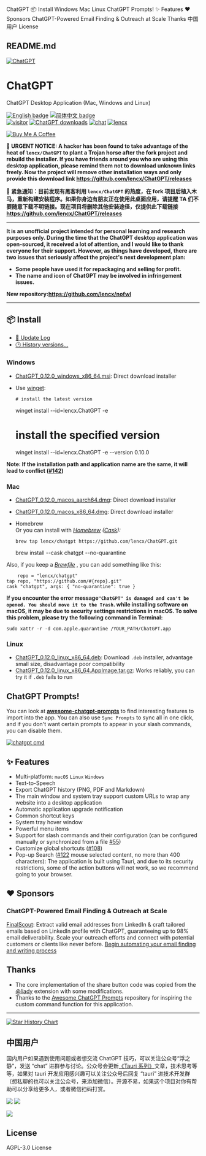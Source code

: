 ChatGPT 📦 Install Windows Mac Linux ChatGPT Prompts! ✨ Features ❤️ Sponsors ChatGPT-Powered Email Finding & Outreach at Scale Thanks 中国用户 License

##  README.md

[![ChatGPT](/lencx/ChatGPT/raw/main/public/logo.png)](/lencx/ChatGPT/blob/main/public/logo.png)

# ChatGPT

ChatGPT Desktop Application (Mac, Windows and Linux)

[![English badge](https://camo.githubusercontent.com/2984fc7b87ab1f2ff6c058fbfc57cd09b208c50f0cb593d992bdf90d1390f55a/68747470733a2f2f696d672e736869656c64732e696f2f62616467652f2545382538422542312545362539362538372d456e676c6973682d626c7565)](/lencx/ChatGPT/blob/main/README.md) [![简体中文 badge](https://camo.githubusercontent.com/90c665d5d613283f2e2aff32cbb918fdc2a329f6cea022edeb603c290587a8f3/68747470733a2f2f696d672e736869656c64732e696f2f62616467652f2545372541452538302545342542442539332545342542382541442545362539362538372d53696d706c69666965642532304368696e6573652d626c7565)](/lencx/ChatGPT/blob/main/README-ZH_CN.md)  
[![visitor](https://camo.githubusercontent.com/84c1eb9f90a476717751a2b2ba1627ffda72a6253cd4a6395fce5518485c8b53/68747470733a2f2f76697369746f722d62616467652e676c697463682e6d652f62616467653f706167655f69643d6c656e63782e63686174677074)](https://camo.githubusercontent.com/84c1eb9f90a476717751a2b2ba1627ffda72a6253cd4a6395fce5518485c8b53/68747470733a2f2f76697369746f722d62616467652e676c697463682e6d652f62616467653f706167655f69643d6c656e63782e63686174677074) [![ChatGPT downloads](https://camo.githubusercontent.com/9e07de8ff695edec4d7f1a968f45a45fc0a621dd95160903c5c5237341d38c0e/68747470733a2f2f696d672e736869656c64732e696f2f6769746875622f646f776e6c6f6164732f6c656e63782f436861744750542f746f74616c2e7376673f7374796c653d666c61742d737175617265)](https://github.com/lencx/ChatGPT/releases) [![chat](https://camo.githubusercontent.com/a8c43e4c8608a7bac7caeb32738831b95d601cd3fcb1d0a114f1519982f84ee0/68747470733a2f2f696d672e736869656c64732e696f2f62616467652f636861742d646973636f72642d626c75653f7374796c653d666c6174266c6f676f3d646973636f7264)](https://discord.gg/aPhCRf4zZr) [![lencx](https://camo.githubusercontent.com/c2854feb4726f6587b493ca835b916619afa6707205e6ed788c34631007734fc/68747470733a2f2f696d672e736869656c64732e696f2f62616467652f666f6c6c6f772d6c656e63785f5f2d626c75653f7374796c653d666c6174266c6f676f3d54776974746572)](https://twitter.com/lencx_)

[![Buy Me A Coffee](https://camo.githubusercontent.com/30c3222ed37f33ca6deeaa84826cb60918cf70adf20c1881e514a663f616411c/68747470733a2f2f63646e2e6275796d6561636f666665652e636f6d2f627574746f6e732f76322f64656661756c742d626c75652e706e67)](https://www.buymeacoffee.com/lencx)

**🛑 URGENT NOTICE: A hacker has been found to take advantage of the heat of `lencx/ChatGPT` to plant a Trojan horse after the fork project and rebuild the installer. If you have friends around you who are using this desktop application, please remind them not to download unknown links freely. Now the project will remove other installation ways and only provide this download link <https://github.com/lencx/ChatGPT/releases>**

**🛑 紧急通知：目前发现有黑客利用 `lencx/ChatGPT` 的热度，在 fork 项目后植入木马，重新构建安装程序。如果你身边有朋友正在使用此桌面应用，请提醒 TA 们不要随意下载不明链接。现在项目将删除其他安装途径，仅提供此下载链接 <https://github.com/lencx/ChatGPT/releases>**

* * *

**It is an unofficial project intended for personal learning and research purposes only. During the time that the ChatGPT desktop application was open-sourced, it received a lot of attention, and I would like to thank everyone for their support. However, as things have developed, there are two issues that seriously affect the project's next development plan:**

  * **Some people have used it for repackaging and selling for profit.**
  * **The name and icon of ChatGPT may be involved in infringement issues.**



**New repository:<https://github.com/lencx/nofwl>**

* * *

## 📦 Install

  * [📝 Update Log](/lencx/ChatGPT/blob/main/UPDATE_LOG.md)
  * [🕒 History versions...](https://github.com/lencx/ChatGPT/releases)



### Windows

  * [ChatGPT_0.12.0_windows_x86_64.msi](https://github.com/lencx/ChatGPT/releases/download/v0.12.0/ChatGPT_0.12.0_windows_x86_64.msi): Direct download installer

  * Use [winget](https://winstall.app/apps/lencx.ChatGPT):
    
        # install the latest version
    winget install --id=lencx.ChatGPT -e
    
    # install the specified version
    winget install --id=lencx.ChatGPT -e --version 0.10.0




**Note: If the installation path and application name are the same, it will lead to conflict ([#142](https://github.com/lencx/ChatGPT/issues/142#issuecomment-0.12.0))**

### Mac

  * [ChatGPT_0.12.0_macos_aarch64.dmg](https://github.com/lencx/ChatGPT/releases/download/v0.12.0/ChatGPT_0.12.0_macos_aarch64.dmg): Direct download installer
  * [ChatGPT_0.12.0_macos_x86_64.dmg](https://github.com/lencx/ChatGPT/releases/download/v0.12.0/ChatGPT_0.12.0_macos_x86_64.dmg): Direct download installer
  * Homebrew   
Or you can install with _[Homebrew](https://brew.sh) ([Cask](https://docs.brew.sh/Cask-Cookbook)):_
    
        brew tap lencx/chatgpt https://github.com/lencx/ChatGPT.git
    brew install --cask chatgpt --no-quarantine

Also, if you keep a _[Brewfile](https://github.com/Homebrew/homebrew-bundle#usage)_ , you can add something like this: 
    
        repo = "lencx/chatgpt"
    tap repo, "https://github.com/#{repo}.git"
    cask "chatgpt", args: { "no-quarantine": true }




**If you encounter the error message`"ChatGPT" is damaged and can't be opened. You should move it to the Trash`. while installing software on macOS, it may be due to security settings restrictions in macOS. To solve this problem, please try the following command in Terminal:**
    
    
    sudo xattr -r -d com.apple.quarantine /YOUR_PATH/ChatGPT.app

### Linux

  * [ChatGPT_0.12.0_linux_x86_64.deb](https://github.com/lencx/ChatGPT/releases/download/v0.12.0/ChatGPT_0.12.0_linux_x86_64.deb): Download `.deb` installer, advantage small size, disadvantage poor compatibility
  * [ChatGPT_0.12.0_linux_x86_64.AppImage.tar.gz](https://github.com/lencx/ChatGPT/releases/download/v0.12.0/ChatGPT_0.12.0_linux_x86_64.AppImage.tar.gz): Works reliably, you can try it if `.deb` fails to run



## ChatGPT Prompts!

You can look at **[awesome-chatgpt-prompts](https://github.com/f/awesome-chatgpt-prompts)** to find interesting features to import into the app. You can also use `Sync Prompts` to sync all in one click, and if you don't want certain prompts to appear in your slash commands, you can disable them.

[![chatgpt cmd](/lencx/ChatGPT/raw/main/assets/chatgpt-cmd.png)](/lencx/ChatGPT/blob/main/assets/chatgpt-cmd.png)

## ✨ Features

  * Multi-platform: `macOS` `Linux` `Windows`
  * Text-to-Speech
  * Export ChatGPT history (PNG, PDF and Markdown)
  * The main window and system tray support custom URLs to wrap any website into a desktop application
  * Automatic application upgrade notification
  * Common shortcut keys
  * System tray hover window
  * Powerful menu items
  * Support for slash commands and their configuration (can be configured manually or synchronized from a file [#55](https://github.com/lencx/ChatGPT/issues/55))
  * Customize global shortcuts ([#108](https://github.com/lencx/ChatGPT/issues/108))
  * Pop-up Search ([#122](https://github.com/lencx/ChatGPT/issues/122) mouse selected content, no more than 400 characters): The application is built using Tauri, and due to its security restrictions, some of the action buttons will not work, so we recommend going to your browser.



## ❤️ Sponsors

### **ChatGPT-Powered Email Finding & Outreach at Scale**

[FinalScout](https://finalscout.com/?utm_source=github&utm_medium=lencx&utm_campaign=chatgpt): Extract valid email addresses from LinkedIn & craft tailored emails based on LinkedIn profile with ChatGPT, guaranteeing up to 98% email deliverability. Scale your outreach efforts and connect with potential customers or clients like never before. [Begin automating your email finding and writing process](https://finalscout.com/?utm_source=github&utm_medium=lencx&utm_campaign=chatgpt)

## Thanks

  * The core implementation of the share button code was copied from the [@liady](https://github.com/liady) extension with some modifications.
  * Thanks to the [Awesome ChatGPT Prompts](https://github.com/f/awesome-chatgpt-prompts) repository for inspiring the custom command function for this application.



* * *

[![Star History Chart](https://camo.githubusercontent.com/c73c0d20e06b1ee3df17e16252cae7de77e3af4aec09f93fe04046e0b7a752dc/68747470733a2f2f6170692e737461722d686973746f72792e636f6d2f7376673f7265706f733d6c656e63782f6368617467707426747970653d54696d656c696e65)](https://star-history.com/#lencx/chatgpt&Timeline)

## 中国用户

国内用户如果遇到使用问题或者想交流 ChatGPT 技巧，可以关注公众号“浮之静”，发送 “chat” 进群参与讨论。公众号会更新[《Tauri 系列》](https://mp.weixin.qq.com/mp/appmsgalbum?__biz=MzIzNjE2NTI3NQ==&action=getalbum&album_id=2593843659863752704)文章，技术思考等等，如果对 tauri 开发应用感兴趣可以关注公众号后回复 “tauri” 进技术开发群（想私聊的也可以关注公众号，来添加微信）。开源不易，如果这个项目对你有帮助可以分享给更多人，或者微信扫码打赏。

[![](https://user-images.githubusercontent.com/16164244/207228300-ea5c4688-c916-4c55-a8c3-7f862888f351.png)](https://user-images.githubusercontent.com/16164244/207228300-ea5c4688-c916-4c55-a8c3-7f862888f351.png) [![](https://user-images.githubusercontent.com/16164244/207228025-117b5f77-c5d2-48c2-a070-774b7a1596f2.png)](https://user-images.githubusercontent.com/16164244/207228025-117b5f77-c5d2-48c2-a070-774b7a1596f2.png)

[![](/lencx/ChatGPT/raw/main/assets/zsxq.png)](https://t.zsxq.com/0bQikmcVw)

## License

AGPL-3.0 License
